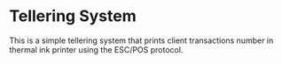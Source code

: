# Tellering System
This is a simple tellering system that prints client transactions number in thermal ink printer using the ESC/POS protocol.
